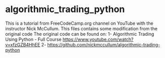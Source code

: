 # algorithmic_trading_python
This is a tutorial from FreeCodeCamp.org channel on YouTube with the instructor Nick McCullum.
This files contains some modification from the original code
The original code can be found on:
1- Algorithmic Trading Using Python - Full Course https://www.youtube.com/watch?v=xfzGZB4HhEE
2- https://github.com/nickmccullum/algorithmic-trading-python
